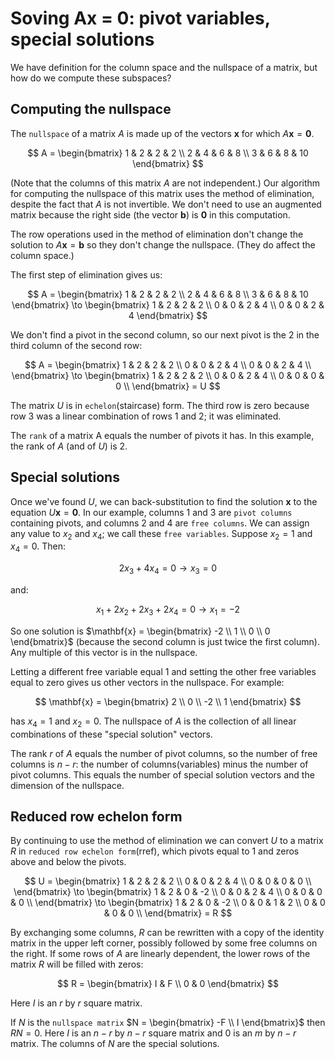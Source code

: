 # Soving Ax = 0: pivot variables, special solutions

We have definition for the column space and the nullspace of a matrix, but how do we compute these subspaces?

## Computing the nullspace

The `nullspace` of a matrix $A$ is made up of the vectors $\mathbf{x}$ for which $A\mathbf{x} = \mathbf{0}$.

$$
A =
\begin{bmatrix}
1 & 2 & 2 & 2 \\
2 & 4 & 6 & 8 \\
3 & 6 & 8 & 10
\end{bmatrix}
$$

(Note that the columns of this matrix $A$ are not independent.) Our algorithm for computing the nullspace of this matrix uses the method of elimination, despite the fact that $A$ is not invertible. We don't need to use an augmented matrix because the right side (the vector $\mathbf{b}$) is $\mathbf{0}$ in this computation.

The row operations used in the method of elimination don't change the solution to $A\mathbf{x} = \mathbf{b}$ so they don't change the nullspace. (They do affect the column space.)

The first step of elimination gives us:

$$
A =
\begin{bmatrix}
1 & 2 & 2 & 2 \\
2 & 4 & 6 & 8 \\
3 & 6 & 8 & 10
\end{bmatrix}
\to
\begin{bmatrix}
1 & 2 & 2 & 2 \\
0 & 0 & 2 & 4 \\
0 & 0 & 2 & 4
\end{bmatrix}
$$

We don't find a pivot in the second column, so our next pivot is the 2 in the third column of the second row:

$$
A =
\begin{bmatrix}
1 & 2 & 2 & 2 \\
0 & 0 & 2 & 4 \\
0 & 0 & 2 & 4 \\
\end{bmatrix}
\to
\begin{bmatrix}
1 & 2 & 2 & 2 \\
0 & 0 & 2 & 4 \\
0 & 0 & 0 & 0 \\
\end{bmatrix}
= U
$$

The matrix $U$ is in `echelon`(staircase) form. The third row is zero because row 3 was a linear combination of rows 1 and 2; it was eliminated.

The `rank` of a matrix A equals the number of pivots it has. In this example, the rank of $A$ (and of $U$) is $2$.

## Special solutions

Once we've found $U$, we can back-substitution to find the solution $\mathbf{x}$ to the equation $U\mathbf{x} = \mathbf{0}$. In our example, columns 1 and 3 are `pivot columns` containing pivots, and columns 2 and 4 are `free columns`. We can assign any value to $x_2$ and $x_4$; we call these `free variables`. Suppose $x_2 = 1$ and $x_4 = 0$. Then:

$$
2 x_3 + 4 x_4 = 0 \to x_3 = 0
$$

and:

$$
x_1 + 2x_2 + 2x_3 + 2x_4 = 0 \to x_1 = -2
$$

So one solution is $\mathbf{x} = \begin{bmatrix} -2 \\ 1 \\ 0 \\ 0 \end{bmatrix}$ (because the second column is just twice the first column). Any multiple of this vector is in the nullspace.

Letting a different free variable equal 1 and setting the other free variables equal to zero gives us other vectors in the nullspace. For example:

$$
\mathbf{x} =
\begin{bmatrix}
2 \\
0 \\
-2 \\
1
\end{bmatrix}
$$

has $x_4 = 1$ and $x_2 = 0$. The nullspace of $A$ is the collection of all linear combinations of these "special solution" vectors.

The rank $r$ of $A$ equals the number of pivot columns, so the number of free columns is $n - r$: the number of columns(variables) minus the number of pivot columns. This equals the number of special solution vectors and the dimension of the nullspace.

## Reduced row echelon form

By continuing to use the method of elimination we can convert $U$ to a matrix $R$ in `reduced row echelon form`(rref), which pivots equal to 1 and zeros above and below the pivots.

$$
U =
\begin{bmatrix}
1 & 2 & 2 & 2 \\
0 & 0 & 2 & 4 \\
0 & 0 & 0 & 0 \\
\end{bmatrix}
\to
\begin{bmatrix}
1 & 2 & 0 & -2 \\
0 & 0 & 2 & 4 \\
0 & 0 & 0 & 0 \\
\end{bmatrix}
\to
\begin{bmatrix}
1 & 2 & 0 & -2 \\
0 & 0 & 1 & 2 \\
0 & 0 & 0 & 0 \\
\end{bmatrix}
= R
$$

By exchanging some columns, $R$ can be rewritten with a copy of the identity matrix in the upper left corner, possibly followed by some free columns on the right. If some rows of $A$ are linearly dependent, the lower rows of the matrix $R$ will be filled with zeros:

$$
R = \begin{bmatrix} I & F \\ 0 & 0 \end{bmatrix}
$$

Here $I$ is an $r$ by $r$ square matrix.

If $N$ is the `nullspace matrix` $N = \begin{bmatrix} -F \\ I \end{bmatrix}$ then $RN = 0$. Here $I$ is an $n - r$ by $n - r$ square matrix and $0$ is an $m$ by $n - r$ matrix. The columns of $N$ are the special solutions.
